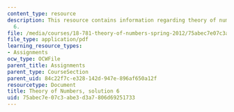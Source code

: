 ```yaml
---
content_type: resource
description: This resource contains information regarding theory of numbers, solution
  6.
file: /media/courses/18-781-theory-of-numbers-spring-2012/75abec7e07c3abe3d3a7806d69251733_MIT18_781S12_pset6sol.pdf
file_type: application/pdf
learning_resource_types:
- Assignments
ocw_type: OCWFile
parent_title: Assignments
parent_type: CourseSection
parent_uid: 84c22f7c-e328-142d-947e-896af650a12f
resourcetype: Document
title: Theory of Numbers, solution 6
uid: 75abec7e-07c3-abe3-d3a7-806d69251733
---
```

